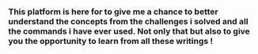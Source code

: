 ### This platform is here for to give me a chance to better understand the concepts from the challenges i solved and all the commands i have ever used. Not only that but also to give you the opportunity to learn from all these writings ! 
